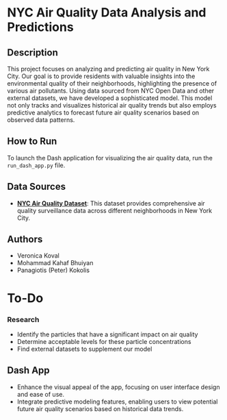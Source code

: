 # NYC Air Quality Data Analysis and Predictions
## Description
This project focuses on analyzing and predicting air quality in New York City. Our goal is to provide residents with valuable insights into the environmental quality of their neighborhoods, highlighting the presence of various air pollutants. Using data sourced from NYC Open Data and other external datasets, we have developed a sophisticated model. This model not only tracks and visualizes historical air quality trends but also employs predictive analytics to forecast future air quality scenarios based on observed data patterns.

## How to Run
To launch the Dash application for visualizing the air quality data, run the `run_dash_app.py` file.

## Data Sources
- [**NYC Air Quality Dataset**](https://data.cityofnewyork.us/Environment/Air-Quality/c3uy-2p5r): This dataset provides comprehensive air quality surveillance data across different neighborhoods in New York City.

## Authors
- Veronica Koval
- Mohammad Kahaf Bhuiyan
- Panagiotis (Peter) Kokolis

# To-Do
### Research
- Identify the particles that have a significant impact on air quality
- Determine acceptable levels for these particle concentrations
- Find external datasets to supplement our model

## Dash App
- Enhance the visual appeal of the app, focusing on user interface design and ease of use.
- Integrate predictive modeling features, enabling users to view potential future air quality scenarios based on historical data trends.
